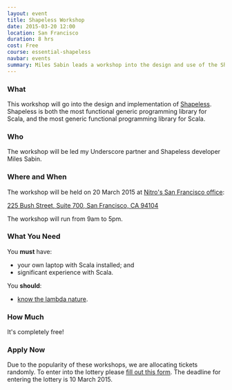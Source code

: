 ```yaml
---
layout: event
title: Shapeless Workshop
date: 2015-03-20 12:00
location: San Francisco
duration: 8 hrs
cost: Free
course: essential-shapeless
navbar: events
summary: Miles Sabin leads a workshop into the design and use of the Shapeless library.
---
```


### What

This workshop will go into the design and implementation of [Shapeless](https://github.com/milessabin/shapeless).
Shapeless is both the most functional generic programming library for Scala, and the most generic functional programming library for Scala.

### Who

The workshop will be led my Underscore partner and Shapeless developer Miles Sabin.

### Where and When

The workshop will be held on 20 March 2015 at [Nitro's San Francisco office](https://www.gonitro.com/about/contact):

[225 Bush Street,
 Suite 700,
 San Francisco,
 CA 94104](https://www.google.com/maps/preview#!q=225+Bush+Street%2C+Suite+%23700+San+Francisco%2C+CA+94104&data=!4m15!2m14!1m13!1s0x80858089e1c87065%3A0xdaa20a6b35a74f41!3m8!1m3!1d4060!2d-122.4011715!3d37.7908343!3m2!1i1920!2i989!4f13.1!4m2!3d37.7908964!4d-122.4014997)

The workshop will run from 9am to 5pm.

### What You Need

You **must** have:

- your own laptop with Scala installed; and
- significant experience with Scala.

You **should**:

- [know the lambda nature](http://www.csd.uwo.ca/~magi/personal/humour/Computer_Folklore/The%20Lambda%20Nature%20Koan.html).

### How Much

It's completely free!

### Apply Now

Due to the popularity of these workshops, we are allocating tickets randomly. To enter into the lottery please [fill out this form](https://docs.google.com/forms/d/1uUk2fzz7s_DQ1qanlPHzRA8qE62KSnCBUNxPYunDILc/viewform?usp=send_form). The deadline for entering the lottery is 10 March 2015.
